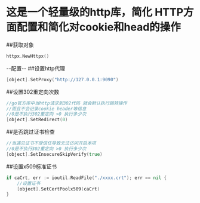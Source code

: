 这是一个轻量级的http库，简化 HTTP方面配置和简化对cookie和head的操作
====

##获取对象
```go
httpx.NewHttpx()
```

--配置--
##设置http代理
```go
[object].SetProxy("http://127.0.0.1:9090")
```

##设置302重定向次数
```go
//go官方库中当http请求到302代码 就会默认执行跳转操作
//而且不会记录cookie header等信息
//0是不执行302重定向 >0 执行多少次
[object].SetRedirect(0)
```

##是否跳过证书检查
```go
//当遇见证书不受信任导致无法访问开启本项
//0是不执行302重定向 >0 执行多少次
[object].SetInsecureSkipVerify(true)
```

##设置x509标准证书
```go
if caCrt, err := ioutil.ReadFile("./xxxx.crt"); err == nil {
    //设置证书
	[object].SetCertPoolx509(caCrt)
}
```



